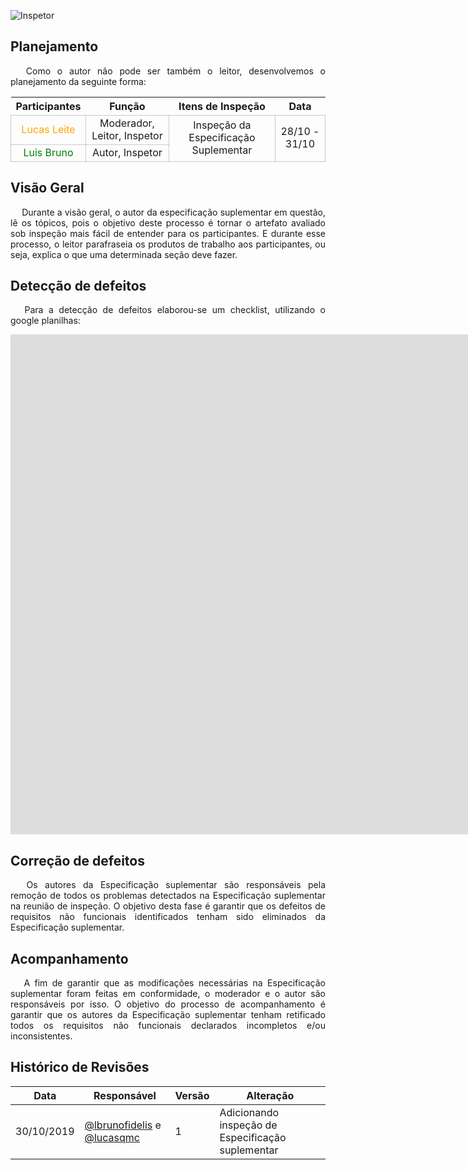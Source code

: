 ![Inspetor](../../../img/sherlock.png)

## **Planejamento**
<p align="justify">&emsp;
    Como o autor não pode ser também o leitor, desenvolvemos o planejamento da seguinte forma:
</p>

<table>
    <thead>
        <tr>
            <th>Participantes</th>
            <th>Função</th>
            <th>Itens de Inspeção</th>
            <th>Data</th>
        </tr>
    </thead>
    <tbody >
        <tr>
            <td style="vertical-align: middle;text-align:center;border: 0.5px solid rgba(0,0,0,0.2);"><span style="color:orange">Lucas Leite</span></td>
            <td style="vertical-align: middle;text-align:center;border: 0.5px solid rgba(0,0,0,0.2);">Moderador, Leitor, Inspetor</td>
            <td style="vertical-align: middle;text-align:center;border: 0.5px solid rgba(0,0,0,0.2);" rowspan="2">Inspeção da Especificação Suplementar</td>
            <td style="vertical-align: middle;text-align:center;border: 0.5px solid rgba(0,0,0,0.2);" rowspan="2">28/10 - 31/10 </td>
        </tr>
        <tr>
            <td style="vertical-align: middle;text-align:center;border: 0.5px solid rgba(0,0,0,0.2);"><span style="color:green">Luis Bruno</span></td>
            <td style="vertical-align: middle;text-align:center;border: 0.5px solid rgba(0,0,0,0.2);">Autor, Inspetor</td>
        </tr>            
    </tbody>
</table>

## **Visão Geral**

<p align="justify">&emsp;
    Durante a visão geral, o autor da especificação suplementar em questão, lê os tópicos, pois o objetivo deste processo é tornar o artefato avaliado sob inspeção mais fácil de entender para os participantes. E durante esse processo, o leitor parafraseia os produtos de trabalho aos participantes, ou seja, explica o que uma determinada seção deve fazer. 
</p>

## **Detecção de defeitos**

<p align="justify">&emsp;
    Para a detecção de defeitos elaborou-se um checklist, utilizando o google planilhas:
</p>

<p align="center"><iframe src="https://docs.google.com/spreadsheets/d/1leGwutQsoGgm4kI25cjVOFoxGPhb4AFnw22dI-KbwYc/edit?usp=sharing" frameborder="0" width="3000" height="800" allowfullscreen="true"e mozallowfullscreen="tru" webkitallowfullscreen="true"></iframe></p>

## **Correção de defeitos**

<p align="justify">&emsp;
    Os autores da Especificação suplementar são responsáveis pela remoção de todos os problemas detectados na Especificação suplementar na reunião de inspeção. O objetivo desta fase é garantir que os defeitos de requisitos não funcionais identificados tenham sido eliminados da Especificação suplementar.
</p>

## **Acompanhamento**

<p align="justify">&emsp;
    A fim de garantir que as modificações necessárias na Especificação suplementar foram feitas em conformidade, o moderador e o autor são responsáveis por isso. O objetivo do processo de acompanhamento é garantir que os autores da Especificação suplementar tenham retificado todos os requisitos não funcionais declarados incompletos e/ou inconsistentes.
</p>

## **Histórico de Revisões**

| Data       | Responsável                                                                                   | Versão | Alteração                                         |
| ---------- | --------------------------------------------------------------------------------------------- | ------ | ------------------------------------------------- |
| 30/10/2019 | [@lbrunofidelis](https://github.com/lbrunofidelis) e [@lucasqmc](https://github.com/lucasqmc) | 1      | Adicionando inspeção de Especificação suplementar |
